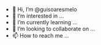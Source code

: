 - 👋 Hi, I’m @guisoaresmelo
- 👀 I’m interested in ...
- 🌱 I’m currently learning ...
- 💞️ I’m looking to collaborate on ...
- 📫 How to reach me ...

<!---
guisoaresmelo/guisoaresmelo is a ✨ special ✨ repository because its `README.md` (this file) appears on your GitHub profile.
You can click the Preview link to take a look at your changes.
--->
